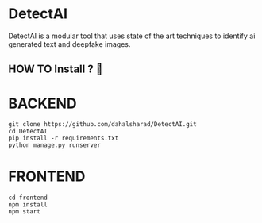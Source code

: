 # DetectAI
DetectAI is a modular tool that uses state of the art techniques to identify ai generated text and deepfake images.
## HOW TO Install ? 👷

# BACKEND
```terminal
git clone https://github.com/dahalsharad/DetectAI.git
cd DetectAI
pip install -r requirements.txt
python manage.py runserver
```

# FRONTEND
```terminal
cd frontend
npm install
npm start
```
